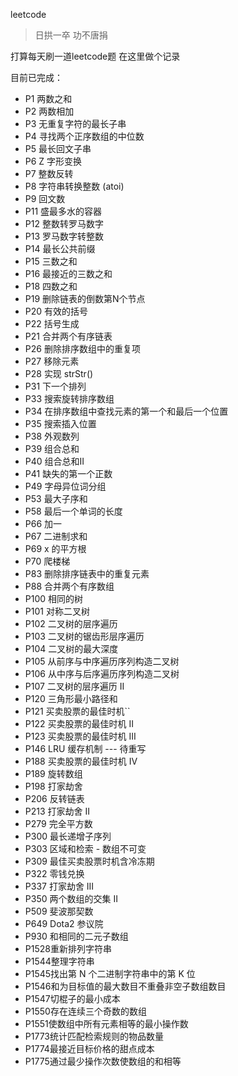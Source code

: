 leetcode

> 日拱一卒 功不唐捐

打算每天刷一道leetcode题 在这里做个记录

目前已完成：

* P1   两数之和
* P2   两数相加
* P3   无重复字符的最长子串
* P4   寻找两个正序数组的中位数
* P5   最长回文子串
* P6   Z 字形变换
* P7   整数反转
* P8   字符串转换整数 (atoi)
* P9   回文数
* P11  盛最多水的容器
* P12  整数转罗马数字
* P13  罗马数字转整数
* P14  最长公共前缀
* P15  三数之和
* P16  最接近的三数之和
* P18  四数之和
* P19  删除链表的倒数第N个节点
* P20  有效的括号
* P22  括号生成
* P21  合并两个有序链表
* P26  删除排序数组中的重复项
* P27  移除元素
* P28  实现 strStr()
* P31  下一个排列
* P33  搜索旋转排序数组
* P34  在排序数组中查找元素的第一个和最后一个位置
* P35  搜索插入位置
* P38  外观数列
* P39  组合总和
* P40  组合总和II
* P41  缺失的第一个正数
* P49  字母异位词分组
* P53  最大子序和  
* P58  最后一个单词的长度  
* P66  加一
* P67  二进制求和
* P69  x 的平方根
* P70  爬楼梯 
* P83  删除排序链表中的重复元素
* P88  合并两个有序数组
* P100 相同的树
* P101 对称二叉树
* P102 二叉树的层序遍历
* P103 二叉树的锯齿形层序遍历
* P104 二叉树的最大深度
* P105 从前序与中序遍历序列构造二叉树
* P106 从中序与后序遍历序列构造二叉树
* P107 二叉树的层序遍历 II
* P120 三角形最小路径和
* P121 买卖股票的最佳时机``
* P122 买卖股票的最佳时机 II
* P123 买卖股票的最佳时机 III
* P146 LRU 缓存机制  --- 待重写
* P188 买卖股票的最佳时机 IV  
* P189 旋转数组
* P198 打家劫舍
* P206 反转链表
* P213 打家劫舍 II
* P279 完全平方数
* P300 最长递增子序列
* P303 区域和检索 - 数组不可变
* P309 最佳买卖股票时机含冷冻期
* P322 零钱兑换
* P337 打家劫舍 III
* P350 两个数组的交集 II
* P509 斐波那契数
* P649 Dota2 参议院
* P930 和相同的二元子数组  
* P1528重新排列字符串 
* P1544整理字符串 
* P1545找出第 N 个二进制字符串中的第 K 位
* P1546和为目标值的最大数目不重叠非空子数组数目 
* P1547切棍子的最小成本
* P1550存在连续三个奇数的数组 
* P1551使数组中所有元素相等的最小操作数  
* P1773统计匹配检索规则的物品数量
* P1774最接近目标价格的甜点成本
* P1775通过最少操作次数使数组的和相等
